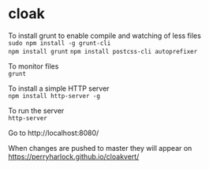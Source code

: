 # cloak

To install grunt to enable compile and watching of less files  
`sudo npm install -g grunt-cli`  
`npm install grunt`
`npm install postcss-cli autoprefixer`  

To monitor files  
`grunt`  

To install a simple HTTP server  
`npm install http-server -g`  

To run the server  
`http-server`  

Go to http://localhost:8080/

When changes are pushed to master they will appear on
https://perryharlock.github.io/cloakvert/
